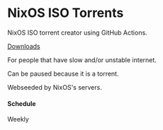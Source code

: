 # NixOS ISO Torrents
NixOS ISO torrent creator using GitHub Actions.

[Downloads](https://github.com/AnimMouse/NixOS-ISO-Torrents/releases)

For people that have slow and/or unstable internet.

Can be paused because it is a torrent.

Webseeded by NixOS's servers.

#### Schedule

Weekly